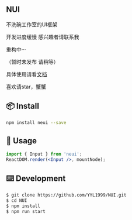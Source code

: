 ## NUI

不洗碗工作室的UI框架 

开发进度缓慢 感兴趣者请联系我

重构中···

（暂时未发布 请稍等）

具体使用请看[文档](nui.ailpf.cn)

喜欢请star，蟹蟹

## 📦 Install

```bash
npm install neui --save
```

## 🔨 Usage

```jsx
import { Input } from 'neui';
ReactDOM.render(<Input />, mountNode);
```

## ⌨️ Development

```bash
$ git clone https://github.com/YYL1999/NUI.git
$ cd NUI
$ npm install
$ npm run start
```
